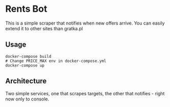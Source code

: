 # Rents Bot

This is a simple scraper that notifies when new offers arrive. You can easily extend it to other sites than gratka.pl

## Usage

```
docker-compose build
# Change PRICE_MAX env in docker-compose.yml
docker-compose up
```

## Architecture

Two simple services, one that scrapes targets, the other that notifies - right now only to console.

